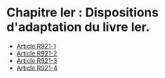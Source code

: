 # Chapitre Ier : Dispositions d'adaptation du livre Ier.

- [Article R921-1](article-r921-1.md)
- [Article R921-2](article-r921-2.md)
- [Article R921-3](article-r921-3.md)
- [Article R921-4](article-r921-4.md)
